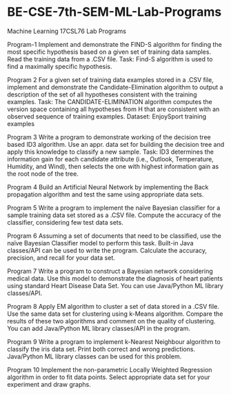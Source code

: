 # BE-CSE-7th-SEM-ML-Lab-Programs
Machine Learning 17CSL76 Lab Programs

Program-1
Implement and demonstrate the FIND-S algorithm for finding the most specific hypothesis based on a given set of training data samples. Read the training data from a .CSV file.
Task: Find-S algorithm is used to find a maximally specific hypothesis.

Program 2
For a given set of training data examples stored in a .CSV file, implement and demonstrate the
Candidate-Elimination algorithm to output a description of the set of all hypotheses consistent with
the training examples.
Task: The CANDIDATE-ELIMINATION algorithm computes the version space containing all
hypotheses from H that are consistent with an observed sequence of training examples.
Dataset: EnjoySport training examples

Program 3
Write a program to demonstrate working of the decision tree based ID3 algorithm. Use an appr. data set for building the decision tree and apply this knowledge to classify a new sample.
Task: ID3 determines the information gain for each candidate attribute (i.e., Outlook, Temperature, Humidity, and Wind), then selects the one with highest information gain as the root node of the tree.

Program 4
Build an Artificial Neural Network by implementing the Back propagation algorithm and test the same using appropriate data sets.

Program 5
Write a program to implement the naïve Bayesian classifier for a sample training data set stored as a .CSV file. Compute the accuracy of the classifier, considering few test data sets.

Program 6
Assuming a set of documents that need to be classified, use the naïve Bayesian Classifier model to perform this task. Built-in Java classes/API can be used to write the program. Calculate the accuracy, precision, and recall for your data set.

Program 7
Write a program to construct a Bayesian network considering medical data. Use this model to demonstrate the diagnosis of heart patients using standard Heart Disease Data Set. You can use Java/Python ML library classes/API.

Program 8
Apply EM algorithm to cluster a set of data stored in a .CSV file. Use the same data set for clustering using k-Means algorithm. Compare the results of these two algorithms and comment on the quality of clustering. You can add Java/Python ML library classes/API in the program.

Program 9
Write a program to implement k-Nearest Neighbour algorithm to classify the iris data set. Print both correct and wrong predictions. Java/Python ML library classes can be used for this problem.

Program 10
Implement the non-parametric Locally Weighted Regression algorithm in order to fit data points. Select appropriate data set for your experiment and draw graphs.
